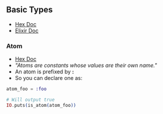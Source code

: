 ## Basic Types 
- [Hex Doc](https://hexdocs.pm/elixir/Kernel.html#module-built-in-types)
- [Elixir Doc](https://elixir-lang.org/getting-started/basic-types.html)

### Atom
- [Hex Doc](https://hexdocs.pm/elixir/Atom.html)
- _"Atoms are constants whose values are their own name."_
- An atom is prefixed by __:__ 
- So you can declare one as:
```elixir
atom_foo = :foo

# Will output true
IO.puts(is_atom(atom_foo))
```
